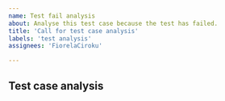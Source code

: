 ```yaml
---
name: Test fail analysis
about: Analyse this test case because the test has failed.
title: 'Call for test case analysis'
labels: 'test analysis'
assignees: 'FiorelaCiroku'

---
```


## Test case analysis

